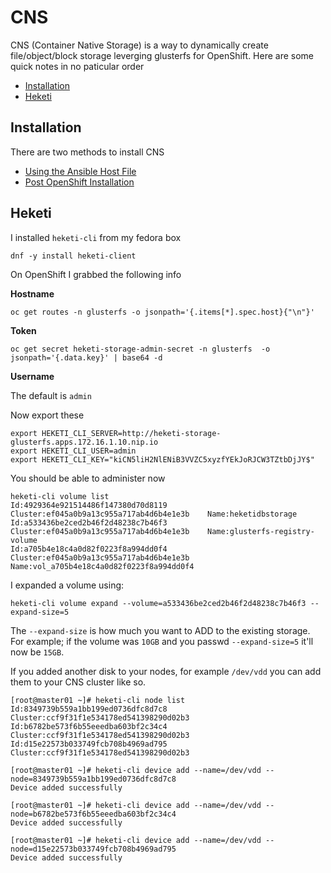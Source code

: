 # CNS

CNS (Container Native Storage) is a way to dynamically create file/object/block storage leverging glusterfs for OpenShift. Here are some quick notes in no paticular order

* [Installation](#installation)
* [Heketi](#Heketi)

## Installation

There are two methods to install CNS

* [Using the Ansible Host File](../ansible_hostfiles/singlemaster#L26-L33)
* [Post OpenShift Installation](https://github.com/RedHatWorkshops/openshiftv3-ops-workshop/blob/master/cns.md)

## Heketi

I installed `heketi-cli` from my fedora box

```
dnf -y install heketi-client
```

On OpenShift I grabbed the following info

__Hostname__

```
oc get routes -n glusterfs -o jsonpath='{.items[*].spec.host}{"\n"}'
```

__Token__

```
oc get secret heketi-storage-admin-secret -n glusterfs  -o jsonpath='{.data.key}' | base64 -d
```

__Username__

The default is `admin`

Now export these

```
export HEKETI_CLI_SERVER=http://heketi-storage-glusterfs.apps.172.16.1.10.nip.io
export HEKETI_CLI_USER=admin
export HEKETI_CLI_KEY="kiCN5liH2NlENiB3VVZC5xyzfYEkJoRJCW3TZtbDjJY$"
```

You should be able to administer now

```
heketi-cli volume list
Id:4929364e921514486f147380d70d8119    Cluster:ef045a0b9a13c955a717ab4d6b4e1e3b    Name:heketidbstorage
Id:a533436be2ced2b46f2d48238c7b46f3    Cluster:ef045a0b9a13c955a717ab4d6b4e1e3b    Name:glusterfs-registry-volume
Id:a705b4e18c4a0d82f0223f8a994dd0f4    Cluster:ef045a0b9a13c955a717ab4d6b4e1e3b    Name:vol_a705b4e18c4a0d82f0223f8a994dd0f4
```

I expanded a volume using:

```
heketi-cli volume expand --volume=a533436be2ced2b46f2d48238c7b46f3 --expand-size=5
```

The `--expand-size` is how much you want to ADD to the existing storage. For example; if the volume was `10GB` and you passwd `--expand-size=5` it'll now be `15GB`.

If you added another disk to your nodes, for example `/dev/vdd` you can add them to your CNS cluster like so.

```
[root@master01 ~]# heketi-cli node list
Id:8349739b559a1bb199ed0736dfc8d7c8     Cluster:ccf9f31f1e534178ed541398290d02b3
Id:b6782be573f6b55eeedba603bf2c34c4     Cluster:ccf9f31f1e534178ed541398290d02b3
Id:d15e22573b033749fcb708b4969ad795     Cluster:ccf9f31f1e534178ed541398290d02b3

[root@master01 ~]# heketi-cli device add --name=/dev/vdd --node=8349739b559a1bb199ed0736dfc8d7c8
Device added successfully

[root@master01 ~]# heketi-cli device add --name=/dev/vdd --node=b6782be573f6b55eeedba603bf2c34c4
Device added successfully

[root@master01 ~]# heketi-cli device add --name=/dev/vdd --node=d15e22573b033749fcb708b4969ad795
Device added successfully
```
